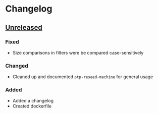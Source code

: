 # Changelog

## [Unreleased]

### Fixed
- Size comparisons in filters were be compared case-sensitively

### Changed
- Cleaned up and documented `ptp-reseed-machine` for general usage

### Added
- Added a changelog
- Created dockerfile

[Unreleased]: https://github.com/kannibalox/pyrosimple/compare/v0.7.2...HEAD
